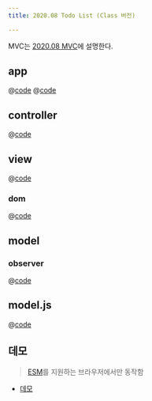 ```yaml
---
title: 2020.08 Todo List (Class 버전) 

---
```


MVC는 [2020.08 MVC](/fe-dev/pet-project/mvc/2020-08-mvc/)에 설명한다.

## app
@[code](@/docs/fe-dev/pet-project/mvc/2020-08-mvc/basic-todo-class/index.html)
@[code](@/docs/fe-dev/pet-project/mvc/2020-08-mvc/basic-todo-class/app.js)

## controller
@[code](@/docs/fe-dev/pet-project/mvc/2020-08-mvc/basic-todo-class/src/controller.js)

## view
@[code](@/docs/fe-dev/pet-project/mvc/2020-08-mvc/basic-todo-class/src/view.js)

### dom
@[code](@/docs/fe-dev/pet-project/mvc/2020-08-mvc/basic-todo-class/utils/dom.js)

## model
### observer
@[code](@/docs/fe-dev/pet-project/mvc/2020-08-mvc/basic-todo-class/utils/observer.js)

## model.js
@[code](@/docs/fe-dev/pet-project/mvc/2020-08-mvc/basic-todo-class/src/model.js)
 
## 데모
> [ESM](https://developer.mozilla.org/ko/docs/Web/JavaScript/Guide/Modules)를 지원하는 브라우저에서만 동작함

- [데모](https://the-next-web-research-lab.github.io/fe-dev/pet-project/mvc/2020-08-mvc/basic-todo-class/index.html)
